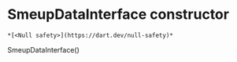 


# SmeupDataInterface constructor




    *[<Null safety>](https://dart.dev/null-safety)*



SmeupDataInterface()












